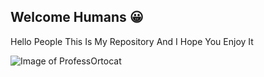 ## Welcome Humans 😀

Hello People This Is My Repository And I Hope You Enjoy It


![Image of ProfessOrtocat](ortocat.png)
